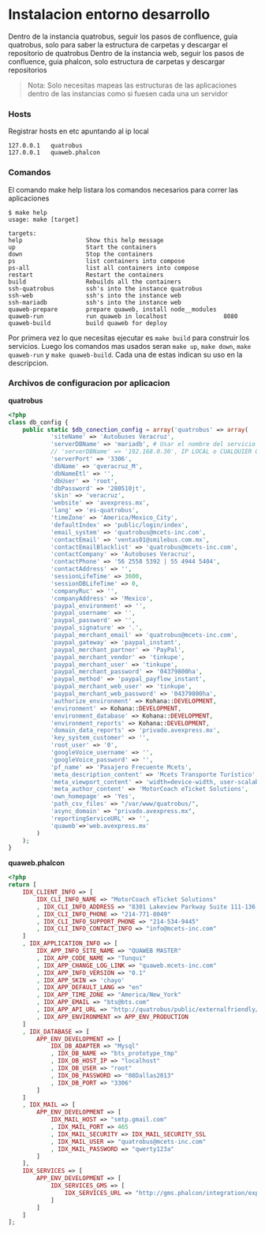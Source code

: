# Instalacion entorno desarrollo

Dentro de la instancia quatrobus, seguir los pasos de confluence, guia quatrobus, solo para saber la estructura de carpetas y descargar el repositorio de quatrobus
Dentro de la instancia web, seguir los pasos de confluence, guia phalcon, solo estructura de carpetas y descargar repositorios

> Nota: Solo necesitas mapeas las estructuras de las aplicaciones dentro de las instancias como si fuesen cada una un servidor

### Hosts

Registrar hosts en etc apuntando al ip local
```
127.0.0.1	quatrobus
127.0.0.1	quaweb.phalcon
```

### Comandos
El comando make help listara los comandos necesarios para correr las aplicaciones
```
$ make help
usage: make [target]

targets:
help                  Show this help message                 
up                    Start the containers                   
down                  Stop the containers                    
ps                    list containers into compose           
ps-all                list all containers into compose       
restart               Restart the containers                 
build                 Rebuilds all the containers            
ssh-quatrobus         ssh's into the instance quatrobus      
ssh-web               ssh's into the instance web            
ssh-mariadb           ssh's into the instance web            
quaweb-prepare        prepare quaweb, install node__modules  
quaweb-run            run quaweb in localhost                8080
quaweb-build          build quaweb for deploy   
```

Por primera vez lo que necesitas ejecutar es `make build` para construir los servicios. Luego los comandos mas usados seran `make up`, `make down`, `make quaweb-run` y `make quaweb-build`. Cada una de estas indican su uso en la descripcion.

### Archivos de configuracion por aplicacion

**quatrobus**
``` php
<?php
class db_config {
	public static $db_conection_config = array('quatrobus' => array(
			'siteName' => 'Autobuses Veracruz',
			'serverDBName' => 'mariadb', # Usar el nombre del servicio del contenedor mariadb o cualquier ip al que desees conectarte
			// 'serverDBName' => '192.168.0.30', IP LOCAL o CUALQUIER OTRA
			'serverPort' => '3306',
			'dbName' => 'qveracruz_M',
			'dbNameEtl' => '',
			'dbUser' => 'root',
			'dbPassword' => '280510jt',
			'skin' => 'veracruz',
			'website' => 'avexpress.mx',
			'lang' => 'es-quatrobus',
			'timeZone' => 'America/Mexico_City',
			'defaultIndex' => 'public/login/index',
			'email_system' => 'quatrobus@mcets-inc.com',
			'contactEmail' => 'ventas01@smilebus.com.mx',
			'contactEmailBlacklist' => 'quatrobus@mcets-inc.com',
			'contactCompany' => 'Autobuses Veracruz',
			'contactPhone' => '56 2558 5392 | 55 4944 5404',
			'contactAddress' => '',
			'sessionLifeTime' => 3600,
			'sessionDBLifeTime' => 0,
			'companyRuc' => '',
			'companyAddress' => 'Mexico',
			'paypal_environment' => '',
			'paypal_username' => '',
			'paypal_password' => '',
			'paypal_signature' => '.',
			'paypal_merchant_email' => 'quatrobus@mcets-inc.com',
			'paypal_gateway' => 'paypal_instant',
			'paypal_merchant_partner' => 'PayPal',
			'paypal_merchant_vendor' => 'tinkupe',
			'paypal_merchant_user' => 'tinkupe',
			'paypal_merchant_password' => '04379800ha',
			'paypal_method' => 'paypal_payflow_instant',
			'paypal_merchant_web_user' => 'tinkupe',
			'paypal_merchant_web_password' => '04379800ha',
			'authorize_environment' => Kohana::DEVELOPMENT,
			'environment' => Kohana::DEVELOPMENT,
			'environment_database' => Kohana::DEVELOPMENT,
			'environment_reports' => Kohana::DEVELOPMENT,
			'domain_data_reports' => 'privado.avexpress.mx',
			'key_system_customer' => '',
			'root_user' => '0',
			'googleVoice_username' => '',
			'googleVoice_password' => '',
			'pf_name' => 'Pasajero Frecuente Mcets',
			'meta_description_content' => 'Mcets Transporte Turístico',
			'meta_viewport_content' => 'width=device-width, user-scalable=no',
			'meta_author_content' => 'MotorCoach eTicket Solutions',
			'own_homepage' => 'Yes',
			'path_csv_files' => "/var/www/quatrobus/",
			'async_domain' => "privado.avexpress.mx",
			'reportingServiceURL' => '',
			'quaweb'=>'web.avexpress.mx'
		)
	);
}
```

**quaweb.phalcon**
``` php
<?php
return [
    IDX_CLIENT_INFO => [
        IDX_CLI_INFO_NAME => "MotorCoach eTicket Solutions"
        , IDX_CLI_INFO_ADDRESS => "8301 Lakeview Parkway Suite 111-136 - ROWLETT, TX 75088"
        , IDX_CLI_INFO_PHONE => "214-771-8049"
        , IDX_CLI_INFO_SUPPORT_PHONE => "214-534-9445"
        , IDX_CLI_INFO_CONTACT_INFO => "info@mcets-inc.com"
    ]
    , IDX_APPLICATION_INFO => [
        IDX_APP_INFO_SITE_NAME => "QUAWEB MASTER"
        , IDX_APP_CODE_NAME => "Tunqui"
        , IDX_APP_CHANGE_LOG_LINK => "quaweb.mcets-inc.com"
        , IDX_APP_INFO_VERSION => "0.1"
        , IDX_APP_SKIN => 'chayo'
        , IDX_APP_DEFAULT_LANG => "en"
        , IDX_APP_TIME_ZONE => "America/New_York"
        , IDX_APP_EMAIL => "bts@bts.com"
        , IDX_APP_API_URL => "http://quatrobus/public/externalfriendly/"
        , IDX_APP_ENVIRONMENT => APP_ENV_PRODUCTION
    ]
    , IDX_DATABASE => [
        APP_ENV_DEVELOPMENT => [
            IDX_DB_ADAPTER => "Mysql"
            , IDX_DB_NAME => "bts_prototype_tmp"
            , IDX_DB_HOST_IP => "localhost"
            , IDX_DB_USER => "root"
            , IDX_DB_PASSWORD => "08Dallas2013"
            , IDX_DB_PORT => "3306"
        ]
    ]
    , IDX_MAIL => [
        APP_ENV_DEVELOPMENT => [
            IDX_MAIL_HOST => "smtp.gmail.com"
            , IDX_MAIL_PORT => 465
            , IDX_MAIL_SECURITY => IDX_MAIL_SECURITY_SSL
            , IDX_MAIL_USER => "quatrobus@mcets-inc.com"
            , IDX_MAIL_PASSWORD => "qwerty123a"
        ]
    ],
    IDX_SERVICES => [
        APP_ENV_DEVELOPMENT => [
            IDX_SERVICES_GMS => [
                IDX_SERVICES_URL => "http://gms.phalcon/integration/export/"
            ]
        ]
    ]
];
```
